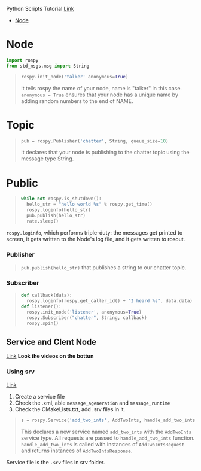 Python Scripts Tutorial
[Link](http://wiki.ros.org/ROS/Tutorials/WritingPublisherSubscriber%28python%29)

- [Node](#node)

# Node
```py
import rospy
from std_msgs.msg import String
```


> ```py
> rospy.init_node('talker' anonymous=True)
> ```
> It tells rospy the name of your node, name is "talker" in this case.
> `anonymous = True` ensures that your node has a unique name by adding random numbers to the end of NAME. 

# Topic
> ```py
> pub = rospy.Publisher('chatter', String, queue_size=10)
> ```
> It declares that your node is publishing to the chatter topic using the message type String.


# Public
> ```py
> while not rospy.is_shutdown():
>   hello_str = "hello world %s" % rospy.get_time()
>   rospy.loginfo(hello_str)
>   pub.publish(hello_str)
>   rate.sleep()
> ```

`rospy.loginfo`, which performs triple-duty: the messages get printed to screen, it gets written to the Node's log file, and it gets written to rosout.

### Publisher
> `pub.publish(hello_str)` that publishes a string to our chatter topic.

### Subscriber
> ```py
> def callback(data):
>   rospy.loginfo(rospy.get_caller_id() + "I heard %s", data.data)
> def listener():
>   rospy.init_node('listener', anonymous=True)
>   rospy.Subscriber("chatter", String, callback)
>   rospy.spin()
> ```

## Service and Clent Node
[Link](http://wiki.ros.org/ROS/Tutorials/WritingServiceClient%28python%29_)
**Look the videos on the bottun**

### Using srv
[Link](http://wiki.ros.org/ROS/Tutorials/CreatingMsgAndSrv#Creating_a_srv)
1. Create a service file 
2. Check the .xml, able `message_ageneration` and `message_runtime`
3. Check the CMakeLists.txt, add .srv files in it.

> ```py
> s = rospy.Service('add_two_ints', AddTwoInts, handle_add_two_ints)
> ```
> This declares a new service named `add_two_ints` with the `AddTwoInts` service type. All requests are passed to `handle_add_two_ints` function. `handle_add_two_ints` is called with instances of `AddTwoIntsRequest` and returns instances of `AddTwoIntsResponse`.

Service file is the `.srv` files in srv folder. 